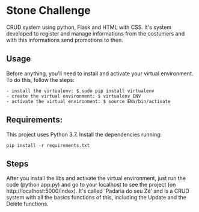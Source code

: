 # Stone Challenge
CRUD system using python, Flask and HTML with CSS. 
It's system developed to register and manage informations from the costumers and with this informations send promotions to then.


## Usage
Before anything, you'll need to install and activate your virtual environment. To do this, follow the steps:
```
- install the virtualenv: $ sudo pip install virtualenv
- create the virtual environment: $ virtualenv ENV
- activate the virtual environment: $ source ENV/bin/activate
```

## Requirements:
This project uses Python 3.7. Install the dependencies running:
```
pip install -r requirements.txt
```

## Steps
After you install the libs and activate the virtual environment, just run the code (python app.py) and go to your localhost to see the project (on http://localhost:5000/index). It's called 'Padaria do seu Zé' and is a CRUD system with all the basics functions of this, including the Update and the Delete functions.
